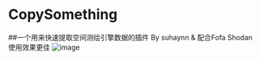 # CopySomething
##一个用来快速提取空间测绘引擎数据的插件 By suhaynn & 配合Fofa Shodan使用效果更佳
![image](https://github.com/user-attachments/assets/5d046275-f9fd-4a29-998a-482585f0dd5f)
